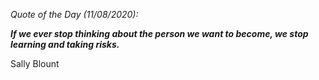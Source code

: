 *Quote of the Day (11/08/2020):*

_**If we ever stop thinking about the person we want to become, we stop learning and taking risks.**_

Sally Blount